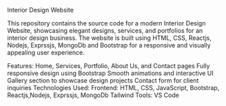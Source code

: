 Interior Design Website

This repository contains the source code for a modern Interior Design Website, showcasing elegant designs, services, and portfolios for an interior design business. The website is built using HTML, CSS, Reactjs, Nodejs, Exprssjs, MongoDb and Bootstrap for a responsive and visually appealing user experience.

Features: Home, Services, Portfolio, About Us, and Contact pages Fully responsive design using Bootstrap Smooth animations and interactive UI Gallery section to showcase design projects Contact form for client inquiries Technologies Used: Frontend: HTML, CSS, JavaScript, Bootstrap, Reactjs,Nodejs, Exprssjs, MongoDb Tailwind Tools: VS Code

